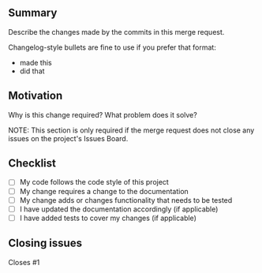 ## Summary

Describe the changes made by the commits in this merge request.

Changelog-style bullets are fine to use if you prefer that format:

- made this
- did that

## Motivation

Why is this change required? What problem does it solve?

NOTE: This section is only required if the merge request does not close any issues on the project's Issues Board.

## Checklist

- [ ] My code follows the code style of this project
- [ ] My change requires a change to the documentation
- [ ] My change adds or changes functionality that needs to be tested
- [ ] I have updated the documentation accordingly (if applicable)
- [ ] I have added tests to cover my changes (if applicable)

## Closing issues

Closes #1
